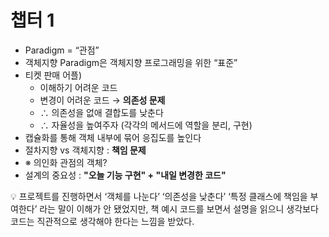 # 챕터 1

- Paradigm = “관점”
- 객체지향 Paradigm은 객체지향 프로그래밍을 위한 “표준”
- 티켓 판매 어플)
    - 이해하기 어려운 코드
    - 변경이 어려운 코드 → **의존성 문제**
    - ∴ 의존성을 없애 결합도를 낮춘다
    - ∴ 자율성을 높여주자 (각각의 메서드에 역할을 분리, 구현)
- 캡슐화를 통해 객체 내부에 묶어 응집도를 높인다
- 절차지향 vs 객체지향  : **책임 문제**
- ※ 의인화 관점의 객체?
- 설계의 중요성 : ********"오늘 기능 구현" + "내일 변경한 코드"********


💡 프로젝트를 진행하면서 ‘객체를 나눈다’ ‘의존성을 낮춘다’ ‘특정 클래스에 책임을 부여한다’ 라는 말이 이해가 안 됐었지만,
책 예시 코드를 보면서 설명을 읽으니 생각보다 코드는 직관적으로 생각해야 한다는 느낌을 받았다.




